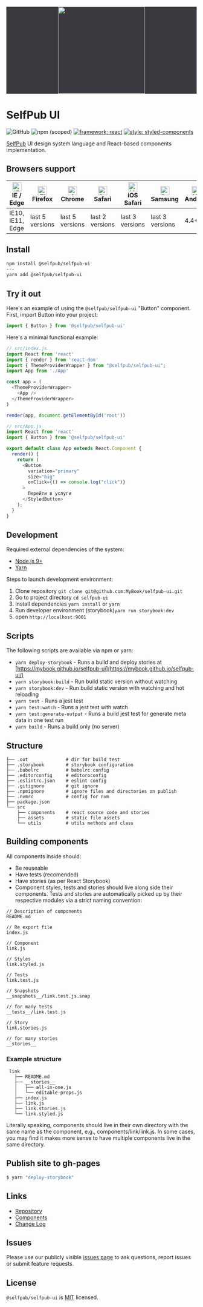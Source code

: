 <p align="center" style="background: #3B393F;">
  <a href="https://selfpub.ru">
    <img width="230" src="https://selfpub.ru/static/i/logo_black.svg">
  </a>
</p>

# SelfPub UI

![GitHub](https://img.shields.io/github/license/mybook/selfpub-ui.svg)
![npm (scoped)](https://img.shields.io/npm/v/@selfpub/selfpub-ui.svg)
[![framework: react](https://img.shields.io/badge/framework-react-blue.svg)](https://github.com/facebook/react/)
[![style: styled-components](https://img.shields.io/badge/style-%F0%9F%92%85%20styled--components-orange.svg?colorB=daa357&colorA=db748e)](https://github.com/styled-components/styled-components)


[SelfPub](https://selfpub.ru) UI design system language and React-based components implementation.

## Browsers support

| [<img src="https://raw.githubusercontent.com/alrra/browser-logos/master/src/edge/edge_48x48.png" alt="IE / Edge" width="24px" height="24px" />](http://godban.github.io/browsers-support-badges/)</br>IE / Edge | [<img src="https://raw.githubusercontent.com/alrra/browser-logos/master/src/firefox/firefox_48x48.png" alt="Firefox" width="24px" height="24px" />](http://godban.github.io/browsers-support-badges/)</br>Firefox | [<img src="https://raw.githubusercontent.com/alrra/browser-logos/master/src/chrome/chrome_48x48.png" alt="Chrome" width="24px" height="24px" />](http://godban.github.io/browsers-support-badges/)</br>Chrome | [<img src="https://raw.githubusercontent.com/alrra/browser-logos/master/src/safari/safari_48x48.png" alt="Safari" width="24px" height="24px" />](http://godban.github.io/browsers-support-badges/)</br>Safari | [<img src="https://raw.githubusercontent.com/alrra/browser-logos/master/src/safari-ios/safari-ios_48x48.png" alt="iOS Safari" width="24px" height="24px" />](http://godban.github.io/browsers-support-badges/)</br>iOS Safari | [<img src="https://raw.githubusercontent.com/alrra/browser-logos/master/src/samsung-internet/samsung-internet_48x48.png" alt="Samsung" width="24px" height="24px" />](http://godban.github.io/browsers-support-badges/)</br>Samsung | [<img src="https://raw.githubusercontent.com/alrra/browser-logos/master/src/archive/android/android_48x48.png" alt="Yandex" width="24px" height="24px" />](http://godban.github.io/browsers-support-badges/)</br>Android |
| --------- | --------- | --------- | --------- | --------- | --------- | --------- |
| IE10, IE11, Edge| last 5 versions| last 5 versions| last 2 versions| last 3 versions| last 3 versions| 4.4+ |

## Install

```bash
npm install @selfpub/selfpub-ui
---
yarn add @selfpub/selfpub-ui
```

## Try it out

Here's an example of using the `@selfpub/selfpub-ui` "Button" component. First, import Button into your project:

```js
import { Button } from '@selfpub/selfpub-ui'
```

Here's a minimal functional example:

```js
// src/index.js
import React from 'react'
import { render } from 'react-dom'
import { ThemeProviderWrapper } from "@selfpub/selfpub-ui";
import App from './App'

const app = (
  <ThemeProviderWrapper>
    <App />
  </ThemeProviderWrapper>
)

render(app, document.getElementById('root'))

// src/App.js
import React from 'react'
import { Button } from '@selfpub/selfpub-ui'

export default class App extends React.Component {
  render() {
    return (
      <Button
        variation="primary"
        size="big"
        onClick={() => console.log("click")}
      >
        Перейти в услуги
      </StyledButton>
    );
  }
}
```


## Development

Required external dependencies of the system:

* [Node.js 9+](https://nodejs.org/en/)
* [Yarn](https://yarnpkg.com/en/)

Steps to launch development environment:

1. Clone repository `git clone git@github.com:MyBook/selfpub-ui.git`
2. Go to project directory `cd selfpub-ui`
2. Install dependencies `yarn install` or `yarn`
3. Run developer environment (storybook)`yarn run storybook:dev`
4. open `http://localhost:9001`

## Scripts

The following scripts are available via npm or yarn:

* `yarn deploy-storybook` - Runs a build and deploy stories at [https://mybook.github.io/selfpub-ui](https://mybook.github.io/selfpub-ui/)
* `yarn storybook:build` - Run build static version without watching
* `yarn storybook:dev` - Run build static version with watching and hot reloading
* `yarn test` - Runs a jest test
* `yarn test:watch` - Runs a jest test with watch
* `yarn test:generate-output` - Runs a build jest test for generate meta data in one test run
* `yarn build` - Runs a build only (no server)

## Structure

```
├── .out              # dir for build test
├── .storybook        # storybook configuration
├── .babelrc          # babelrc config
├── .editorconfig     # editoroconfig
├── .eslintrc.json    # eslint config
├── .gitignore        # git ignore
├── .npmignore        # ignore files and directories on publish
├── .nvmrc            # config for nvm
├── package.json
└── src
    ├── components    # react source code and stories
    ├── assets        # static file assets
    └── utils         # utils methods and class
```

## Building components

All components inside should:

 - Be reuseable
 - Have tests (recomended)
 - Have stories (as per React Storybook)
 - Component styles, tests and stories should live along side their components. Tests and stories are automatically picked up by their respective modules via a strict naming convention:

```
// Description of components
README.md

// Re export file
index.js

// Component
link.js

// Styles
link.styled.js

// Tests
link.test.js

// Snapshots
__snapshots__/link.test.js.snap

// for many tests
__tests__/link.test.js

// Story
link.stories.js

// for many stories
__stories__ 
```

### Example structure

```
 link
   ├── README.md
   ├── __stories__
   │   ├── all-in-one.js
   │   └── editable-props.js
   ├── index.js
   ├── link.js
   ├── link.stories.js
   └── link.styled.js
```

Literally speaking, components should live in their own directory with the same name as the component, e.g., components/link/link.js. In some cases, you may find it makes more sense to have multiple components live in the same directory.

## Publish site to gh-pages

```bash
$ yarn "deploy-storybook"
```

## Links

- [Repository](https://github.com/MyBook/selfpub-ui)
- [Components](https://github.com/MyBook/selfpub-ui/tree/master/src/components)
- [Change Log](CHANGELOG.md)

## Issues

Please use our publicly visible [issues page](https://github.com/MyBook/selfpub-ui/issues) to ask questions, report issues or submit feature requests.

## License

`@selfpub/selfpub-ui` is [MIT](https://github.com/MyBook/selfpub-ui/blob/master/LICENCE) licensed.
